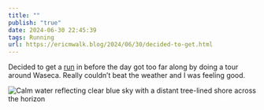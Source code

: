 ```yaml
---
title: ""
publish: "true"
date: 2024-06-30 22:45:39
tags: Running
url: https://ericmwalk.blog/2024/06/30/decided-to-get.html
---
```


Decided to get a [run](https://www.strava.com/activities/11776112460) in before the day got too far along by doing a tour around Waseca. Really couldn’t beat the weather and I was feeling good.

![Calm water reflecting clear blue sky with a distant tree-lined shore across the horizon](https://ericmwalk.blog/uploads/2024/img-0591.jpeg)